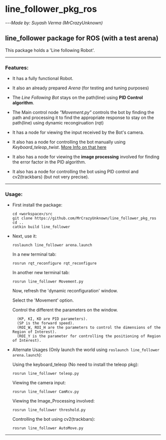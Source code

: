 # line_follower_pkg_ros
---_Made by: Suyash Verma (MrCrazyUnknown)_
## line_follower package for ROS (with a test arena)

This package holds a 'Line following Robot'.

---
### Features:

- It has a fully functional Robot.

- It also an already prepared _Arena_ (for testing and tuning purposes)

- The _Line Following Bot_ stays on the path(line) using **PID Control algorithm**.

- The Main control node _"Movement.py"_ controls the bot by finding the path and processing it to find the appropriate response to stay on the path(line) using dynamic recongiruation (rqt)

- It has a node for viewing the input received by the Bot's camera.

- It also has a node for controlling the bot manually using _Keyboard_teleop_twist_. [More Info on that here](https://github.com/MrCrazyUnknown/keyboard_teleop_twist "Keyboard_twist_teleop")

- It also has a node for viewing the **image processing** involved for finding the error factor in the PID algorithm.

- It also has a node for controlling the bot using PID control and cv2(trackbars) (but not very precise).

---

### Usage:

- First install the package:
    ```linux shell
    cd <workspace>/src
    git clone https://github.com/MrCrazyUnknown/line_follower_pkg_ros
    cd ..
    catkin build line_follower
    ```
    
- Next, use it:
    ```linux shell
    roslaunch line_follower arena.launch
    ```
    In a new terminal tab:
    ```linux shell
    rosrun rqt_reconfigure rqt_reconfigure
    ```
    In another new terminal tab:
    ```linux shell
    rosrun line_follower Movement.py
    ```
    Now, refresh the 'dynamic reconfiguration' window.
    
    Select the 'Movement' option.
    
    Control the different the parameters on the window.
    
        (KP, KI, KD are PID parameters).
        (SP is the forward speed).
        (ROI_W, ROI_H are the parameters to control the dimensions of the Region of Interest).
        (ROI_Y is the parameter for controlling the positioning of Region of Interest).
    
- Alternate Usages (Only launch the world using `roslaunch line_follower arena.launch`):

    Using the keyboard_teleop (No need to install the teleop pkg):
    ```linux shell
    rosrun line_follower teleop.py
    ```
    
    Viewing the camera input:
    ```linux shell
    rosrun line_follower CamRcv.py
    ```
    
    Viewing the Image_Processing involved:
    ```linux shell
    rosrun line_follower threshold.py
    ```
    
    Controlling the bot using cv2(trackbars):
    ```linux shell
    rosrun line_follower AutoMove.py
    ```
    
---
